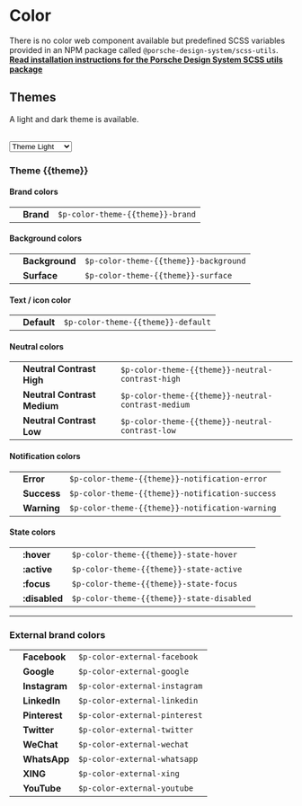 # Color

There is no color web component available but predefined SCSS variables provided in an NPM package called `@porsche-design-system/scss-utils`.
**[Read installation instructions for the Porsche Design System SCSS utils package](#/scss-utils/introduction)**

## Themes

A light and dark theme is available.  

<br>
<select id="theme-selector" @change="theme = $event.target.value" :data-selected="theme">
  <option disabled>Select a theme</option>
  <option value="light">Theme Light</option>
  <option value="dark">Theme Dark</option>
</select>

### Theme {{theme}}

#### Brand colors

|                                                   |       |                     	             |
|---------------------------------------------------|------|------------------------------------|
| <ColorBadge :theme="theme" color="brand"/>  	    | **Brand** | `$p-color-theme-{{theme}}-brand`   |

#### Background colors

|                                                   |                |      	             |
|---------------------------------------------------|----------------|--------------------|
| <ColorBadge :theme="theme" color="background"/>   | **Background** | `$p-color-theme-{{theme}}-background` |
| <ColorBadge :theme="theme" color="surface"/>      | **Surface**    | `$p-color-theme-{{theme}}-surface` |

#### Text / icon color

|                                                   |             |         	             |
|---------------------------------------------------|-------------|-----------------------|
| <ColorBadge :theme="theme" color="default"/>      | **Default** | `$p-color-theme-{{theme}}-default` |

#### Neutral colors

|                                                   |                      	                |                         |
|---------------------------------------------------|---------------------------------------|-------------------------|
| <ColorBadge :theme="theme" color="neutral-contrast-high"/>  	| **Neutral Contrast High** | `$p-color-theme-{{theme}}-neutral-contrast-high`   |
| <ColorBadge :theme="theme" color="neutral-contrast-medium"/>  | **Neutral Contrast Medium** | `$p-color-theme-{{theme}}-neutral-contrast-medium` |
| <ColorBadge :theme="theme" color="neutral-contrast-low"/>  	| **Neutral Contrast Low** | `$p-color-theme-{{theme}}-neutral-contrast-low`    |

#### Notification colors

|                                                           |            |          	                            |
|-----------------------------------------------------------|------------|---------------------------------------|
| <ColorBadge :theme="theme" color="notification-error"/>  	| **Error** | `$p-color-theme-{{theme}}-notification-error`     |
| <ColorBadge :theme="theme" color="notification-success"/> | **Success** | `$p-color-theme-{{theme}}-notification-success`   |
| <ColorBadge :theme="theme" color="notification-warning"/> | **Warning** | `$p-color-theme-{{theme}}-notification-warning`   |

#### State colors

|                                                     |           |                      	                  |
|-----------------------------------------------------|-----------|-------------------------------------------|
| <ColorBadge :theme="theme" color="state-hover"/>    | **:hover**    | `$p-color-theme-{{theme}}-state-hover`    |
| <ColorBadge :theme="theme" color="state-active"/>   | **:active**   | `$p-color-theme-{{theme}}-state-active`   |
| <ColorBadge :theme="theme" color="state-focus"/>    | **:focus**    | `$p-color-theme-{{theme}}-state-focus`    |
| <ColorBadge :theme="theme" color="state-disabled"/> | **:disabled** | `$p-color-theme-{{theme}}-state-disabled` |

---

### External brand colors

|                                               |     |                      	         |
|-----------------------------------------------|-----|--------------------------------|
| <ColorBadge color="external-facebook"/>  	    | **Facebook** | `$p-color-external-facebook`   |
| <ColorBadge color="external-google"/>  	    | **Google** | `$p-color-external-google`     |
| <ColorBadge color="external-instagram"/>  	| **Instagram** | `$p-color-external-instagram`  |
| <ColorBadge color="external-linkedin"/>  	    | **LinkedIn** | `$p-color-external-linkedin`   |
| <ColorBadge color="external-pinterest"/>  	| **Pinterest** | `$p-color-external-pinterest`   |
| <ColorBadge color="external-twitter"/>  	    | **Twitter** | `$p-color-external-twitter`    |
| <ColorBadge color="external-wechat"/>  	    | **WeChat** | `$p-color-external-wechat`     |
| <ColorBadge color="external-whatsapp"/>  	    | **WhatsApp** | `$p-color-external-whatsapp`     |
| <ColorBadge color="external-xing"/>  	        | **XING** | `$p-color-external-xing`     |
| <ColorBadge color="external-youtube"/>  	    | **YouTube** | `$p-color-external-youtube`    |

<script lang="ts">
  import { Component, Vue } from 'vue-property-decorator';
  
  @Component
  export default class PlaygroundColor extends Vue {
    public theme: 'light' | 'dark' = 'light';
  }
</script>
